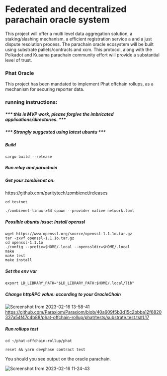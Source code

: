 
# Federated and decentralized parachain oracle system

This project will offer a multi level data aggregation solution, 
a staking/slashing mechanism, a efficient registration service a
and a just dispute resolution process.
The parachain oracle ecosystem will be built using substrate 
pallets/contracts and xcm.
This protocol, along with the Polkadot and Kusama parachain 
community effort will provide a substantial level of trust.



### Phat Oracle


This project has been mandated to implement Phat offchain rollups,
as a mechanism for securing reporter data.


### running instructions:
##### *** this is MVP work, please forgive the imbricated applications/directories. ***
##### *** Strongly suggested using latest ubuntu ***

##### Build 
```
cargo build --release
```
##### Run relay and parachain 
##### Get your zombienet on:
https://github.com/paritytech/zombienet/releases

```
cd testnet

./zombienet-linux-x64 spawn --provider native network.toml

```
##### Possible ubuntu issue: Install openssl
```
wget https://www.openssl.org/source/openssl-1.1.1o.tar.gz
tar -zxvf openssl-1.1.1o.tar.gz
cd openssl-1.1.1o
./config --prefix=$HOME/.local --openssldir=$HOME/.local
make
make test
make install
```
##### Set the env var
```
export LD_LIBRARY_PATH="$LD_LIBRARY_PATH:$HOME/.local/lib"
```
##### Change httpRPC value: according to your OracleChain
![Screenshot from 2023-02-16 13-58-41](https://user-images.githubusercontent.com/6019499/219461615-4119e3da-77a4-49da-a838-bb69a8371afb.png)
https://github.com/Paraxiom/Paraxiom/blob/40a609f5b3d15c2bbba12f6820337a54f47c4b88/phat-offchain-rollup/phat/tests/substrate.test.ts#L17




##### Run rollups test
```
cd ~/phat-offchain-rollup/phat

reset && yarn devphase contract test
```
You should you see output on the oracle parachain.

![Screenshot from 2023-02-16 11-24-43](https://user-images.githubusercontent.com/6019499/219456659-92e82249-ca82-4139-bc35-d63fe0331cec.png)


